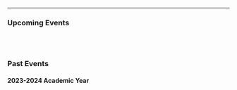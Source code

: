 
---

<!--
layout: page
title: Mentorship
description: Page for undergraduates to find graduate student mentors.
---
-->

<!--[click here for the most recent version of the paper]({{ BASE_PATH}}/pages/working_papers/sample-working-paper.pdf)-->


<!-- Note: this is how to write a comment in HTML. Everything in here won't show up on your webpage.-->

<!--
To increase the size of the title, use fewer # in front of the paper title.
To decrease the size of the title, use more #. 
To remove the italics, remove the * before and after the description
To remove the underline from the title, remove the <u> tags (<u> and </u>)
-->



<html lang="en">
  <head>
    <meta charset="utf-8">
    <meta name="description" content="Mentorship">
    <style type="text/css">
    <!--
      .tab { margin-left: 40px; }
      -->
    </style>
  </head>

 <body>



 <div class="page-header">
  <h3>Upcoming Events </h3>
</div>






<div class="row-fluid">
  <div class="span12">
   <br/>
   <br/>

<div class="page-header">
<h3>Past Events </h3>
</div>

<div class="page-header">
<h4>2023-2024 Academic Year</h4>
</div>